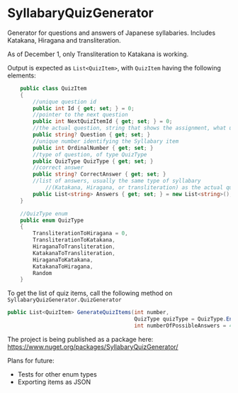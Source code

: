 # SyllabaryQuizGenerator
Generator for questions and answers of Japanese syllabaries. Includes Katakana, Hiragana and transliteration. 

As of December 1, only Transliteration to Katakana is working. 

Output is expected as `List<QuizItem>`, with `QuizItem` having the following elements:

```C#
    public class QuizItem
    {
        //unique question id
        public int Id { get; set; } = 0;
        //pointer to the next question
        public int NextQuizItemId { get; set; } = 0;
        //the actual question, string that shows the assignment, what user has to answer correctly
        public string? Question { get; set; }
        //unique number identifying the Syllabary item
        public int OrdinalNumber { get; set; }
        //type of question, of type QuizType
        public QuizType QuizType { get; set; } 
        //correct answer
        public string? CorrectAnswer { get; set; } 
        //list of answers, usually the same type of syllabary
            //(Katakana, Hiragana, or transliteration) as the actual question
        public List<string> Answers { get; set; } = new List<string>();
    }

    //QuizType enum
    public enum QuizType
    {
        TransliterationToHiragana = 0,
        TransliterationToKatakana,
        HiraganaToTransliteration,
        KatakanaToTransliteration,
        HiraganaToKatakana,
        KatakanaToHiragana,
        Random
    }
```

To get the list of quiz items, call the following method on `SyllabaryQuizGenerator.QuizGenerator`

```C#
public List<QuizItem> GenerateQuizItems(int number,
                                        QuizType quizType = QuizType.EnglishToKatakana,
                                        int numberOfPossibleAnswers = 4)
```

The project is being published as a package here: https://www.nuget.org/packages/SyllabaryQuizGenerator/

Plans for future:
- Tests for other enum types
- Exporting items as JSON
